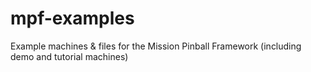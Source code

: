 # mpf-examples
Example machines &amp; files for the Mission Pinball Framework (including demo and tutorial machines)
